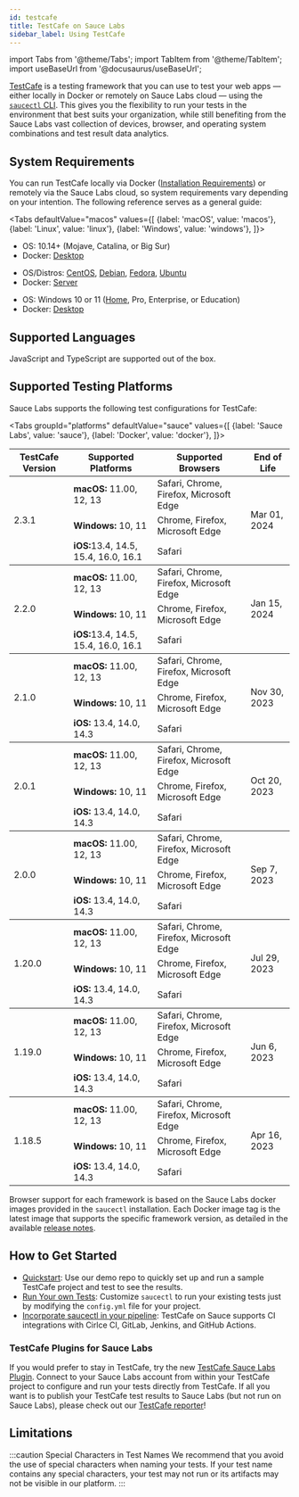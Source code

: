 ```yaml
---
id: testcafe
title: TestCafe on Sauce Labs
sidebar_label: Using TestCafe
---
```


import Tabs from '@theme/Tabs';
import TabItem from '@theme/TabItem';
import useBaseUrl from '@docusaurus/useBaseUrl';

[TestCafe](https://github.com/DevExpress/testcafe) is a testing framework that you can use to test your web apps &#8212; either locally in Docker or remotely on Sauce Labs cloud &#8212; using the [`saucectl` CLI](/dev/cli/saucectl). This gives you the flexibility to run your tests in the environment that best suits your organization, while still benefiting from the Sauce Labs vast collection of devices, browser, and operating system combinations and test result data analytics.

## System Requirements

You can run TestCafe  locally via Docker ([Installation Requirements](https://docs.docker.com/engine/install/#supported-platforms)) or remotely via the Sauce Labs cloud, so system requirements vary depending on your intention. The following reference serves as a general guide:

<Tabs
defaultValue="macos"
values={[
{label: 'macOS', value: 'macos'},
{label: 'Linux', value: 'linux'},
{label: 'Windows', value: 'windows'},
]}>

<TabItem value="macos">

- OS: 10.14+ (Mojave, Catalina, or Big Sur)
- Docker: [Desktop](https://docs.docker.com/docker-for-mac/install/)

</TabItem>
<TabItem value="linux">

- OS/Distros: [CentOS](https://docs.docker.com/engine/install/centos/), [Debian](https://docs.docker.com/engine/install/debian/), [Fedora](https://docs.docker.com/engine/install/fedora/), [Ubuntu](https://docs.docker.com/engine/install/ubuntu/)
- Docker: [Server](https://docs.docker.com/engine/install/#server)

</TabItem>
<TabItem value="windows">

- OS: Windows 10 or 11 ([Home](https://docs.docker.com/docker-for-windows/install-windows-home/), Pro, Enterprise, or Education)
- Docker: [Desktop](https://docs.docker.com/docker-for-windows/install/)

</TabItem>
</Tabs>

## Supported Languages

JavaScript and TypeScript are supported out of the box.

## Supported Testing Platforms

Sauce Labs supports the following test configurations for TestCafe:

<Tabs
groupId="platforms"
defaultValue="sauce"
values={[
{label: 'Sauce Labs', value: 'sauce'},
{label: 'Docker', value: 'docker'},
]}>

<TabItem value="sauce">

  <table id="table-fw">
    <tr>
      <th>TestCafe Version</th>
      <th>Supported Platforms</th>
      <th>Supported Browsers</th>
      <th>End of Life</th>
    </tr>
    <tbody>
      <tr>
        <td rowspan='3'>2.3.1</td>
        <td><b>macOS:</b> 11.00, 12, 13</td>
        <td>Safari, Chrome, Firefox, Microsoft Edge</td>
        <td rowspan='3'>Mar 01, 2024</td>
      </tr>
      <tr>
        <td><b>Windows:</b> 10, 11</td>
        <td>Chrome, Firefox, Microsoft Edge</td>
      </tr>
      <tr>
        <td><b>iOS:</b>13.4, 14.5, 15.4, 16.0, 16.1</td>
        <td>Safari</td>
      </tr>
    </tbody>
    <tbody>
      <tr>
        <td rowspan='3'>2.2.0</td>
        <td><b>macOS:</b> 11.00, 12, 13</td>
        <td>Safari, Chrome, Firefox, Microsoft Edge</td>
        <td rowspan='3'>Jan 15, 2024</td>
      </tr>
      <tr>
        <td><b>Windows:</b> 10, 11</td>
        <td>Chrome, Firefox, Microsoft Edge</td>
      </tr>
      <tr>
        <td><b>iOS:</b>13.4, 14.5, 15.4, 16.0, 16.1</td>
        <td>Safari</td>
      </tr>
    </tbody>
    <tbody>
      <tr>
        <td rowspan='3'>2.1.0</td>
        <td><b>macOS:</b> 11.00, 12, 13</td>
        <td>Safari, Chrome, Firefox, Microsoft Edge</td>
        <td rowspan='3'>Nov 30, 2023</td>
      </tr>
      <tr>
        <td><b>Windows:</b> 10, 11</td>
        <td>Chrome, Firefox, Microsoft Edge</td>
      </tr>
      <tr>
        <td><b>iOS:</b> 13.4, 14.0, 14.3</td>
        <td>Safari</td>
      </tr>
    </tbody>
    <tbody>
      <tr>
        <td rowspan='3'>2.0.1</td>
        <td><b>macOS:</b> 11.00, 12, 13</td>
        <td>Safari, Chrome, Firefox, Microsoft Edge</td>
        <td rowspan='3'>Oct 20, 2023</td>
      </tr>
      <tr>
        <td><b>Windows:</b> 10, 11</td>
        <td>Chrome, Firefox, Microsoft Edge</td>
      </tr>
      <tr>
        <td><b>iOS:</b> 13.4, 14.0, 14.3</td>
        <td>Safari</td>
      </tr>
    </tbody>
    <tbody>
      <tr>
        <td rowspan='3'>2.0.0</td>
        <td><b>macOS:</b> 11.00, 12, 13</td>
        <td>Safari, Chrome, Firefox, Microsoft Edge</td>
        <td rowspan='3'>Sep 7, 2023</td>
      </tr>
      <tr>
        <td><b>Windows:</b> 10, 11</td>
        <td>Chrome, Firefox, Microsoft Edge</td>
      </tr>
      <tr>
        <td><b>iOS:</b> 13.4, 14.0, 14.3</td>
        <td>Safari</td>
      </tr>
    </tbody>
    <tbody>
    <tr>
      <td rowspan='3'>1.20.0</td>
      <td><b>macOS:</b> 11.00, 12, 13</td>
      <td>Safari, Chrome, Firefox, Microsoft Edge</td>
      <td rowspan='3'>Jul 29, 2023</td>
    </tr>
    <tr>
      <td><b>Windows:</b> 10, 11</td>
      <td>Chrome, Firefox, Microsoft Edge</td>
    </tr>
    <tr>
      <td><b>iOS:</b> 13.4, 14.0, 14.3</td>
      <td>Safari</td>
    </tr>
    </tbody>
    <tbody>
    <tr>
      <td rowspan='3'>1.19.0</td>
      <td><b>macOS:</b> 11.00, 12, 13</td>
      <td>Safari, Chrome, Firefox, Microsoft Edge</td>
      <td rowspan='3'>Jun 6, 2023</td>
    </tr>
    <tr>
      <td><b>Windows:</b> 10, 11</td>
      <td>Chrome, Firefox, Microsoft Edge</td>
    </tr>
    <tr>
      <td><b>iOS:</b> 13.4, 14.0, 14.3</td>
      <td>Safari</td>
    </tr>
    </tbody>
    <tbody>
    <tr>
      <td rowspan='3'>1.18.5</td>
      <td><b>macOS:</b> 11.00, 12, 13</td>
      <td>Safari, Chrome, Firefox, Microsoft Edge</td>
      <td rowspan='3'>Apr 16, 2023</td>
    </tr>
    <tr>
      <td><b>Windows:</b> 10, 11</td>
      <td>Chrome, Firefox, Microsoft Edge</td>
    </tr>
    <tr>
      <td><b>iOS:</b> 13.4, 14.0, 14.3</td>
      <td>Safari</td>
    </tr>
    </tbody>
  </table>

</TabItem>
<TabItem value="docker">

Browser support for each framework is based on the Sauce Labs docker images provided in the `saucectl` installation. Each Docker image tag is the latest image that supports the specific framework version, as detailed in the available [release notes](https://github.com/saucelabs/sauce-testcafe-runner/releases).

</TabItem>
</Tabs>

## How to Get Started

- [Quickstart](/web-apps/automated-testing/testcafe/quickstart): Use our demo repo to quickly set up and run a sample TestCafe project and test to see the results.
- [Run Your own Tests](/web-apps/automated-testing/testcafe/yaml): Customize `saucectl` to run your existing tests just by modifying the `config.yml` file for your project.
- [Incorporate saucectl in your pipeline](/dev/cli/saucectl/usage/use-cases/#integrating-saucectl-in-your-ci-pipeline): TestCafe on Sauce supports CI integrations with Cirlce CI, GitLab, Jenkins, and GitHub Actions.

### TestCafe Plugins for Sauce Labs

If you would prefer to stay in TestCafe, try the new [TestCafe Sauce Labs Plugin](https://github.com/DevExpress/testcafe-browser-provider-saucelabs). Connect to your Sauce Labs account from within your TestCafe project to configure and run your tests directly from TestCafe.
If all you want is to publish your TestCafe test results to Sauce Labs (but not run on Sauce Labs), please check out our [TestCafe reporter](https://github.com/saucelabs/testcafe-reporter)!

## Limitations

:::caution Special Characters in Test Names
We recommend that you avoid the use of special characters when naming your tests. If your test name contains any special characters, your test may not run or its artifacts may not be visible in our platform.
:::
